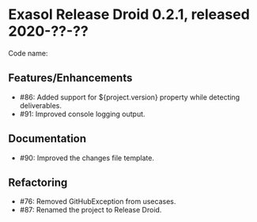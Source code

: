 # Exasol Release Droid 0.2.1, released 2020-??-??

Code name: 

## Features/Enhancements

* #86: Added support for ${project.version} property while detecting deliverables.
* #91: Improved console logging output.

## Documentation

* #90: Improved the changes file template.

## Refactoring

* #76: Removed GitHubException from usecases.
* #87: Renamed the project to Release Droid.
